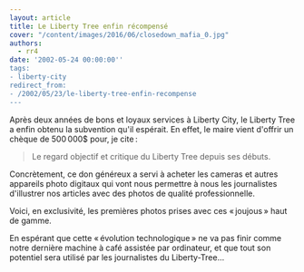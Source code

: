 ```yaml
---
layout: article
title: Le Liberty Tree enfin récompensé
cover: "/content/images/2016/06/closedown_mafia_0.jpg"
authors:
  - rr4
date: '2002-05-24 00:00:00''
tags:
- liberty-city
redirect_from:
- /2002/05/23/le-liberty-tree-enfin-recompense
---
```


Après deux années de bons et loyaux services à Liberty City, le Liberty Tree a enfin obtenu la subvention qu'il espérait. En effet, le maire vient d'offrir un chèque de 500 000$ pour, je cite :

> Le regard objectif et critique du Liberty Tree depuis ses débuts.

Concrètement, ce don généreux a servi à acheter les cameras et autres appareils photo digitaux qui vont nous permettre à nous les journalistes d'illustrer nos articles avec des photos de qualité professionnelle.

Voici, en exclusivité, les premières photos prises avec ces « joujous » haut de gamme.

En espérant que cette « évolution technologique » ne va pas finir comme notre dernière machine à café assistée par ordinateur, et que tout son potentiel sera utilisé par les journalistes du Liberty-Tree…